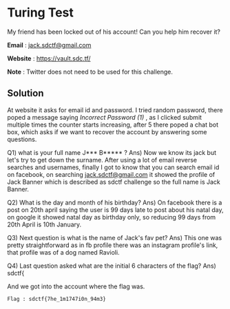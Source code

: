 # Turing Test

My friend has been locked out of his account! Can you help him recover it?

**Email** :
jack.sdctf@gmail.com

**Website** :
https://vault.sdc.tf/

**Note** :
Twitter does not need to be used for this challenge.

## Solution
At website it asks for email id and password. I tried random password, there poped a message saying _Incorrect Password (1)_ , as I clicked submit multiple times
the counter starts increasing, after 5 there poped a chat bot box, which asks if we want to recover the account by answering some questions.

Q1) what is your full name J*** B***** ? 
Ans) Now we know its jack but let's try to get down the surname. After using a lot of email reverse searches and usernames, finally I got to know that you can search email
id on facebook, on searching jack.sdctf@gmail.com it showed the profile of Jack Banner which is described as sdctf challenge so the full name is Jack Banner.

Q2) What is the day and month of his birthday?
Ans) On facebook there is a post on 20th april saying the user is 99 days late to post about his natal day, on google it showed natal day as birthday only, so reducing 99 days 
from 20th April is 10th January.

Q3) Next question is what is the name of Jack's fav pet?
Ans) This one was pretty straightforward as in fb profile there was an instagram profile's link, that profile was of a dog named Ravioli.

Q4) Last question asked what are the initial 6 characters of the flag?
Ans) sdctf{

And we got into the account where the flag was.

```
Flag : sdctf{7he_1m1747i0n_94m3}
```

